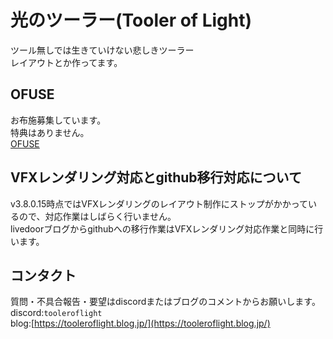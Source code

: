 # 光のツーラー(Tooler of Light)
ツール無しでは生きていけない悲しきツーラー<br>
レイアウトとか作ってます。

## OFUSE
お布施募集しています。<br>
特典はありません。<br>
<a href="https://ofuse.me/tooleroflight">OFUSE</a>

## VFXレンダリング対応とgithub移行対応について
v3.8.0.15時点ではVFXレンダリングのレイアウト制作にストップがかかっているので、対応作業はしばらく行いません。<br>
livedoorブログからgithubへの移行作業はVFXレンダリング対応作業と同時に行います。

## コンタクト
質問・不具合報告・要望はdiscordまたはブログのコメントからお願いします。<br>
discord:`tooleroflight`<br>
blog:<a href="https://tooleroflight.blog.jp/">[https://tooleroflight.blog.jp/](https://tooleroflight.blog.jp/)</a>
